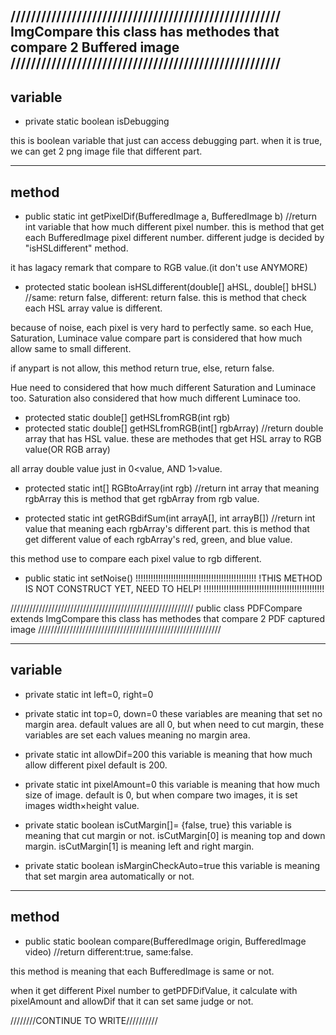 
/////////////////////////////////////////////////////
ImgCompare
this class has methodes that compare 2 Buffered image
/////////////////////////////////////////////////////
----------------------------------
variable
----------------------------------
* private static boolean isDebugging

this is boolean variable that just can access debugging part.
when it is true, we can get 2 png image file that different part.


----------------------------------
method
----------------------------------
* public static int getPixelDif(BufferedImage a, BufferedImage b)
//return int variable that how much different pixel number.
this is method that get each BufferedImage pixel different number.
different judge is decided by "isHSLdifferent" method.

it has lagacy remark that compare to RGB value.(it don't use ANYMORE)

* protected static boolean isHSLdifferent(double[] aHSL, double[] bHSL)
//same: return false, different: return false. 
this is method that check each HSL array value is different.

because of noise, each pixel is very hard to perfectly same.
so each Hue, Saturation, Luminace value compare part is considered that how much allow same to small different.

if anypart is not allow, this method return true, else, return false.

Hue need to considered that how much different Saturation and Luminace too.
Saturation also considered that how much different Luminace too.

* protected static double[] getHSLfromRGB(int rgb)
* protected static double[] getHSLfromRGB(int[] rgbArray)
//return double array that has HSL value.
these are methodes that get HSL array to RGB value(OR RGB array)

all array double value just in 0<value, AND 1>value.

* protected static int[] RGBtoArray(int rgb)
//return int array that meaning rgbArray
this is method that get rgbArray from rgb value.

* protected static int getRGBdifSum(int arrayA[], int arrayB[])
//return int value that meaning each rgbArray's different part.
this is method that get different value of each rgbArray's red, green, and blue value.

this method use to compare each pixel value to rgb different.

* public static int setNoise()
!!!!!!!!!!!!!!!!!!!!!!!!!!!!!!!!!!!!!!!!!!!!!!!!
!THIS METHOD IS NOT CONSTRUCT YET, NEED TO HELP!
!!!!!!!!!!!!!!!!!!!!!!!!!!!!!!!!!!!!!!!!!!!!!!!!

//////////////////////////////////////////////////////////
public class PDFCompare extends ImgCompare
this class has methodes that compare 2 PDF captured image
//////////////////////////////////////////////////////////

----------------------------------
variable
----------------------------------
* private static int left=0, right=0
* private static int top=0, down=0
these variables are meaning that set no margin area.
default values are all 0, but when need to cut margin, these variables are set each values meaning no margin area.

* private static int allowDif=200
this variable is meaning that how much allow different pixel
default is 200.

* private static int pixelAmount=0
this variable is meaning that how much size of image.
default is 0, but when compare two images, it is set images width×height value.

* private static boolean isCutMargin[]= {false, true}
this variable is meaning that cut margin or not.
isCutMargin[0] is meaning top and down margin.
isCutMargin[1] is meaning left and right margin.

* private static boolean isMarginCheckAuto=true
this variable is meaning that set margin area automatically or not.

----------------------------------
method
----------------------------------
* public static boolean compare(BufferedImage origin, BufferedImage video)
//return different:true, same:false.

this method is meaning that each BufferedImage is same or not.

when it get different Pixel number to getPDFDifValue,
it calculate with pixelAmount and allowDif that it can set same judge or not.

////////CONTINUE TO WRITE//////////